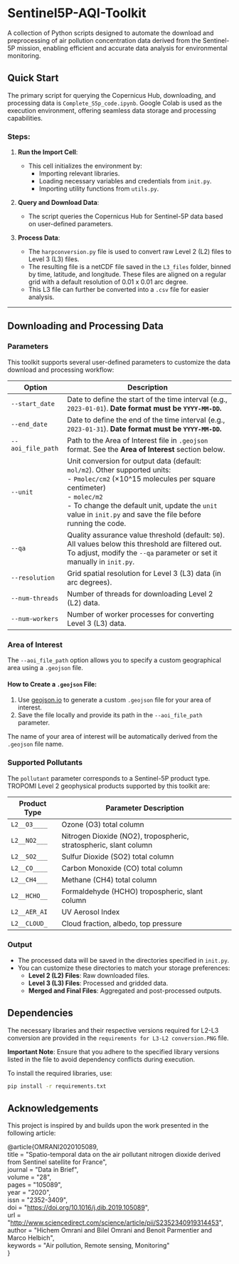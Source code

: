 
# Sentinel5P-AQI-Toolkit

A collection of Python scripts designed to automate the download and preprocessing of air pollution concentration data derived from the Sentinel-5P mission, enabling efficient and accurate data analysis for environmental monitoring.

## Quick Start
The primary script for querying the Copernicus Hub, downloading, and processing data is `Complete_S5p_code.ipynb`. Google Colab is used as the execution environment, offering seamless data storage and processing capabilities.

### Steps:
1. **Run the Import Cell**:
   - This cell initializes the environment by:
     - Importing relevant libraries.
     - Loading necessary variables and credentials from `init.py`.
     - Importing utility functions from `utils.py`.

2. **Query and Download Data**:
   - The script queries the Copernicus Hub for Sentinel-5P data based on user-defined parameters.

3. **Process Data**:
   - The `harpconversion.py` file is used to convert raw Level 2 (L2) files to Level 3 (L3) files. 
   - The resulting file is a netCDF file saved in the `L3_files` folder, binned by time, latitude, and longitude. These files are aligned on a regular grid with a default resolution of 0.01 x 0.01 arc degree.
   - This L3 file can further be converted into a `.csv` file for easier analysis.

---

## Downloading and Processing Data

### Parameters
This toolkit supports several user-defined parameters to customize the data download and processing workflow:

| Option              | Description                                                     |
|---------------------|-----------------------------------------------------------------|
| `--start_date`      | Date to define the start of the time interval (e.g., `2023-01-01`). **Date format must be `YYYY-MM-DD`.** |
| `--end_date`        | Date to define the end of the time interval (e.g., `2023-01-31`). **Date format must be `YYYY-MM-DD`.** |
| `--aoi_file_path`   | Path to the Area of Interest file in `.geojson` format. See the **Area of Interest** section below. |
| `--unit`            | Unit conversion for output data (default: `mol/m2`). Other supported units: <br> - `Pmolec/cm2` (×10^15 molecules per square centimeter) <br> - `molec/m2` <br> - To change the default unit, update the `unit` value in `init.py` and save the file before running the code. |
| `--qa`              | Quality assurance value threshold (default: `50`). All values below this threshold are filtered out. To adjust, modify the `--qa` parameter or set it manually in `init.py`. |
| `--resolution`      | Grid spatial resolution for Level 3 (L3) data (in arc degrees). |
| `--num-threads`     | Number of threads for downloading Level 2 (L2) data.             |
| `--num-workers`     | Number of worker processes for converting Level 3 (L3) data.     |

### Area of Interest
The `--aoi_file_path` option allows you to specify a custom geographical area using a `.geojson` file. 

#### How to Create a `.geojson` File:
1. Use [geojson.io](https://geojson.io) to generate a custom `.geojson` file for your area of interest.
2. Save the file locally and provide its path in the `--aoi_file_path` parameter.

The name of your area of interest will be automatically derived from the `.geojson` file name.

### Supported Pollutants
The `pollutant` parameter corresponds to a Sentinel-5P product type. TROPOMI Level 2 geophysical products supported by this toolkit are:

| Product Type | Parameter Description                                       |
|--------------|-------------------------------------------------------------|
| `L2__O3____` | Ozone (O3) total column                                     |
| `L2__NO2___` | Nitrogen Dioxide (NO2), tropospheric, stratospheric, slant column |
| `L2__SO2___` | Sulfur Dioxide (SO2) total column                           |
| `L2__CO____` | Carbon Monoxide (CO) total column                           |
| `L2__CH4___` | Methane (CH4) total column                                  |
| `L2__HCHO__` | Formaldehyde (HCHO) tropospheric, slant column              |
| `L2__AER_AI` | UV Aerosol Index                                            |
| `L2__CLOUD_` | Cloud fraction, albedo, top pressure                        |

### Output
- The processed data will be saved in the directories specified in `init.py`.
- You can customize these directories to match your storage preferences:
  - **Level 2 (L2) Files**: Raw downloaded files.
  - **Level 3 (L3) Files**: Processed and gridded data.
  - **Merged and Final Files**: Aggregated and post-processed outputs.

## Dependencies
The necessary libraries and their respective versions required for L2-L3 conversion are provided in the `requirements for L3-L2 conversion.PNG` file. 

**Important Note**: Ensure that you adhere to the specified library versions listed in the file to avoid dependency conflicts during execution.

To install the required libraries, use:
```bash
pip install -r requirements.txt
```

## Acknowledgements

This project is inspired by and builds upon the work presented in the following article:

@article{OMRANI2020105089,  
  title = "Spatio-temporal data on the air pollutant nitrogen dioxide derived from Sentinel satellite for France",  
  journal = "Data in Brief",  
  volume = "28",  
  pages = "105089",  
  year = "2020",  
  issn = "2352-3409",  
  doi = "https://doi.org/10.1016/j.dib.2019.105089",  
  url = "http://www.sciencedirect.com/science/article/pii/S2352340919314453",  
  author = "Hichem Omrani and Bilel Omrani and Benoit Parmentier and Marco Helbich",  
  keywords = "Air pollution, Remote sensing, Monitoring"  
}
